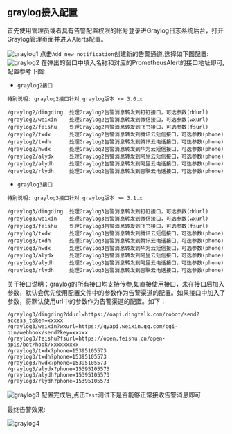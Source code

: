  ## graylog接入配置
 
首先使用管理员或者具有告警配置权限的帐号登录进Graylog日志系统后台，打开Graylog管理页面并进入Alerts配置。

![graylog1](https://raw.githubusercontent.com/feiyu563/PrometheusAlert/master/doc/graylog1.png)
点击```Add new notification```创建新的告警通道,选择如下图配置:
![graylog2](https://raw.githubusercontent.com/feiyu563/PrometheusAlert/master/doc/graylog2.png)
在弹出的窗口中填入名称和对应的PrometheusAlert的接口地址即可,配置参考下图:

 - `graylog2接口`

```
特别说明: graylog2接口针对 graylog版本 <= 3.0.x

/graylog2/dingding  处理Graylog2告警消息转发到钉钉接口，可选参数(ddurl)
/graylog2/weixin    处理Graylog2告警消息转发到微信接口，可选参数(wxurl)
/graylog2/feishu    处理Graylog2告警消息转发到飞书接口，可选参数(fsurl)
/graylog2/txdx      处理Graylog2告警消息转发到腾讯云短信接口，可选参数(phone)
/graylog2/txdh      处理Graylog2告警消息转发到腾讯云电话接口，可选参数(phone)
/graylog2/hwdx      处理Graylog2告警消息转发到华为云短信接口，可选参数(phone)
/graylog2/alydx     处理Graylog2告警消息转发到阿里云短信接口，可选参数(phone)
/graylog2/alydh     处理Graylog2告警消息转发到阿里云电话接口，可选参数(phone)
/graylog2/rlydh     处理Graylog2告警消息转发到容联云电话接口，可选参数(phone)
```

 - `graylog3接口`

```
特别说明: graylog3接口针对 graylog版本 >= 3.1.x

/graylog3/dingding  处理Graylog3告警消息转发到钉钉接口，可选参数(ddurl)
/graylog3/weixin    处理Graylog3告警消息转发到微信接口，可选参数(wxurl)
/graylog3/feishu    处理Graylog3告警消息转发到飞书接口，可选参数(fsurl)
/graylog3/txdx      处理Graylog3告警消息转发到腾讯云短信接口，可选参数(phone)
/graylog3/txdh      处理Graylog3告警消息转发到腾讯云电话接口，可选参数(phone)
/graylog3/hwdx      处理Graylog3告警消息转发到华为云短信接口，可选参数(phone)
/graylog3/alydx     处理Graylog3告警消息转发到阿里云短信接口，可选参数(phone)
/graylog3/alydh     处理Graylog3告警消息转发到阿里云电话接口，可选参数(phone)
/graylog3/rlydh     处理Graylog3告警消息转发到容联云电话接口，可选参数(phone)
```

关于接口说明：graylog的所有接口均支持传参,如直接使用接口，未在接口后加入参数，默认会优先使用配置文件中的参数作为告警渠道的配置。如果接口中加入了参数，将默认使用url中的参数作为告警渠道的配置。如下：

```
/graylog3/dingding?ddurl=https://oapi.dingtalk.com/robot/send?access_token=xxxxx
/graylog3/weixin?wxurl=https://qyapi.weixin.qq.com/cgi-bin/webhook/send?key=xxxxx
/graylog3/feishu?fsurl=https://open.feishu.cn/open-apis/bot/hook/xxxxxxxxx
/graylog3/txdx?phone=15395105573
/graylog3/txdh?phone=15395105573
/graylog3/hwdx?phone=15395105573
/graylog3/alydx?phone=15395105573
/graylog3/alydh?phone=15395105573
/graylog3/rlydh?phone=15395105573
```

![graylog3](https://raw.githubusercontent.com/feiyu563/PrometheusAlert/master/doc/graylog3.png)
配置完成后,点击```Test```测试下是否能够正常接收告警消息即可

最终告警效果:

![graylog4](https://raw.githubusercontent.com/feiyu563/PrometheusAlert/master/doc/graylog4.png)
